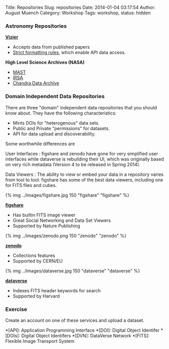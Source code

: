 Title: Repositories
Slug: repositories
Date: 2014-01-04 03:17:54
Author: August Muench
Category: Workshop
Tags: workshop,
status: hidden

### Astronomy Repositories

[**Vizier**](http://vizier.u-strasbg.fr/viz-bin/VizieR)

- Accepts data from published papers
- [Strict formatting rules](http://cds.u-strasbg.fr/vizier/submit.htx), which enable API data access.

**High Level Science Archives (NASA)**

- [MAST](http://archive.stsci.edu/hlsp/)
- [IRSA](http://irsa.ipac.caltech.edu/)
- [Chandra Data Archive](http://cxc.harvard.edu/cda/)

### Domain Independent Data Repositories

There are three  "domain" independent data repositories that you should know about. They have the following characteristics:

- Mints DOIs for "heterogenous" data sets.
- Public and Private "permissions" for datasets.
- API for data upload and discoverability.

Some worthwhile differences are

User Interfaces
:  figshare and zenodo have gone for very simplified user interfaces while dataverse is rebuilding their UI, which was originally based on very rich metadata (Version 4 to be released in Spring 2014).

Data Viewers
: The ability to view or embed your data in a repository varies from tool to tool. figshare has some of the best data viewers, including one for FITS files and cubes. 

{% img ../images/figshare.jpg 150 "figshare" "figshare" %}

[**figshare**](http://figshare.com/about)

- Has builtin FITS image viewer
- Great Social Networking and Data Set Viewers
- Supported by Nature Publishing

{% img ../images/zenodo.png 150 "zenodo" "zenodo" %}

[**zenodo**](https://zenodo.org/features)

- Collections features
- Supported by CERN/EU

{% img ../images/dataverse.jpg 150 "dataverse" "dataverse" %}

[**dataverse**](http://thedata.harvard.edu/) 

* Indexes FITS header keywords for search
* Supported by Harvard

### Exercise 

Create an account on one of these services and upload a dataset.

*[API]: Application Programming Interface
*[DOI]: Digital Object Identifer
*[DOIs]: Digital Object Identifers
*[DVN]: DataVerse Network
*[FITS]: Flexible Image Transport System



